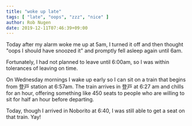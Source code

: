 ```yaml
---
title: "woke up late"
tags: [ "late", "oops", "zzz", "nice" ]
author: Rob Nugen
date: 2019-12-11T07:46:39+09:00
---
```


Today after my alarm woke me up at 5am, I turned it off and then
thought "oops I should have snoozed it" and promptly fell asleep again
until 6am.

Fortunately, I had not planned to leave until 6:00am, so I was within
tolerances of leaving on time.

On Wednesday mornings I wake up early so I can sit on a train that
begins from 登戸 station at 6:57am.  The train arrives in 登戸 at 6:27
am and chills for an hour, offering something like 450 seats to people
who are willing to sit for half an hour before departing.

Today, though I arrived in Noborito at 6:40, I was still able to get a
seat on that train. Yay!
